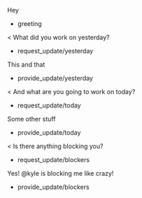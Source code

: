 Hey
* greeting

< What did you work on yesterday?
* request_update/yesterday

This and that
* provide_update/yesterday

< And what are you going to work on today?
* request_update/today

Some other stuff
* provide_update/today

< Is there anything blocking you?
* request_update/blockers

Yes! @kyle is blocking me like crazy!
* provide_update/blockers
